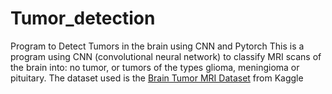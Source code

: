 # Tumor_detection
Program to Detect Tumors in the brain using CNN and Pytorch
This is a program using CNN (convolutional neural network) to classify MRI scans of the brain into: no tumor, or tumors of the types glioma, meningioma or pituitary.
The dataset used is the [Brain Tumor MRI Dataset](https://www.kaggle.com/masoudnickparvar/brain-tumor-mri-dataset) from Kaggle 
